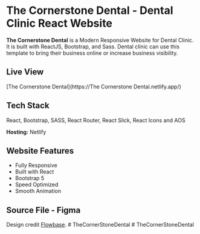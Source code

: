 
# The Cornerstone Dental - Dental Clinic React Website

**The Cornerstone Dental** is a Modern Responsive Website for Dental Clinic. It is built
with ReactJS, Bootstrap, and Sass. Dental clinic can use
this template to bring their business online or increase business visibility.

## Live View
[The Cornerstone Dental](https://The Cornerstone Dental.netlify.app/)

## Tech Stack
React, Bootstrap, SASS, React Router, React Slick, React Icons and AOS

**Hosting:** Netlify

## Website Features

- Fully Responsive
- Built with React
- Bootstrap 5
- Speed Optimized
- Smooth Animation

## Source File - Figma 
Design credit [Flowbase](https://www.figma.com/community/file/1148521097072918819).
#   T h e C o r n e r S t o n e D e n t a l  
 #   T h e C o r n e r S t o n e D e n t a l  
 